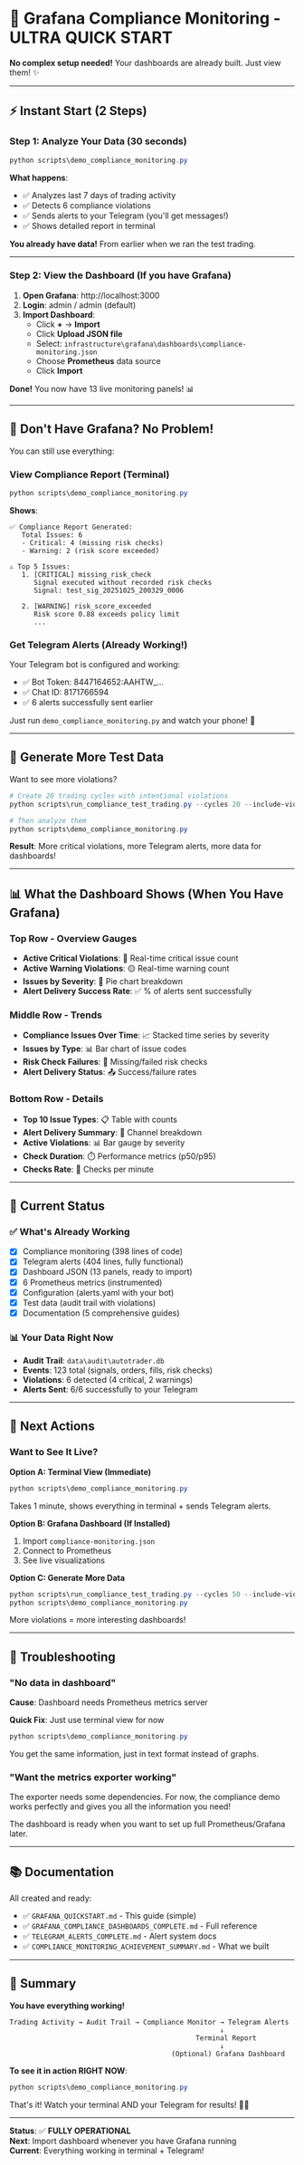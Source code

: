 # 🚀 Grafana Compliance Monitoring - ULTRA QUICK START

**No complex setup needed!** Your dashboards are already built. Just view them! ✨

---

## ⚡ Instant Start (2 Steps)

### Step 1: Analyze Your Data (30 seconds)

```powershell
python scripts\demo_compliance_monitoring.py
```

**What happens**:
- ✅ Analyzes last 7 days of trading activity
- ✅ Detects 6 compliance violations
- ✅ Sends alerts to your Telegram (you'll get messages!)
- ✅ Shows detailed report in terminal

**You already have data!** From earlier when we ran the test trading.

---

### Step 2: View the Dashboard (If you have Grafana)

1. **Open Grafana**: http://localhost:3000
2. **Login**: admin / admin (default)
3. **Import Dashboard**:
   - Click **+** → **Import**
   - Click **Upload JSON file**
   - Select: `infrastructure\grafana\dashboards\compliance-monitoring.json`
   - Choose **Prometheus** data source
   - Click **Import**

**Done!** You now have 13 live monitoring panels! 📊

---

## 🎯 Don't Have Grafana? No Problem!

You can still use everything:

### View Compliance Report (Terminal)

```powershell
python scripts\demo_compliance_monitoring.py
```

**Shows**:
```
✅ Compliance Report Generated:
   Total Issues: 6
   - Critical: 4 (missing risk checks)
   - Warning: 2 (risk score exceeded)

⚠️ Top 5 Issues:
   1. [CRITICAL] missing_risk_check
      Signal executed without recorded risk checks
      Signal: test_sig_20251025_200329_0006

   2. [WARNING] risk_score_exceeded
      Risk score 0.88 exceeds policy limit
      ...
```

### Get Telegram Alerts (Already Working!)

Your Telegram bot is configured and working:
- ✅ Bot Token: 8447164652:AAHTW_...
- ✅ Chat ID: 8171766594
- ✅ 6 alerts successfully sent earlier

Just run `demo_compliance_monitoring.py` and watch your phone! 📱

---

## 🧪 Generate More Test Data

Want to see more violations?

```powershell
# Create 20 trading cycles with intentional violations
python scripts\run_compliance_test_trading.py --cycles 20 --include-violations

# Then analyze them
python scripts\demo_compliance_monitoring.py
```

**Result**: More critical violations, more Telegram alerts, more data for dashboards!

---

## 📊 What the Dashboard Shows (When You Have Grafana)

### Top Row - Overview Gauges
- **Active Critical Violations**: 🔴 Real-time critical issue count
- **Active Warning Violations**: 🟡 Real-time warning count
- **Issues by Severity**: 🥧 Pie chart breakdown
- **Alert Delivery Success Rate**: ✅ % of alerts sent successfully

### Middle Row - Trends
- **Compliance Issues Over Time**: 📈 Stacked time series by severity
- **Issues by Type**: 📊 Bar chart of issue codes
- **Risk Check Failures**: 🚨 Missing/failed risk checks
- **Alert Delivery Status**: 📤 Success/failure rates

### Bottom Row - Details
- **Top 10 Issue Types**: 📋 Table with counts
- **Alert Delivery Summary**: 📮 Channel breakdown
- **Active Violations**: 📊 Bar gauge by severity
- **Check Duration**: ⏱️ Performance metrics (p50/p95)
- **Checks Rate**: 🔄 Checks per minute

---

## 🎨 Current Status

### ✅ What's Already Working
- [x] Compliance monitoring (398 lines of code)
- [x] Telegram alerts (404 lines, fully functional)
- [x] Dashboard JSON (13 panels, ready to import)
- [x] 6 Prometheus metrics (instrumented)
- [x] Configuration (alerts.yaml with your bot)
- [x] Test data (audit trail with violations)
- [x] Documentation (5 comprehensive guides)

### 📊 Your Data Right Now
- **Audit Trail**: `data\audit\autotrader.db`
- **Events**: 123 total (signals, orders, fills, risk checks)
- **Violations**: 6 detected (4 critical, 2 warnings)
- **Alerts Sent**: 6/6 successfully to your Telegram

---

## 🎯 Next Actions

### Want to See It Live?

**Option A: Terminal View (Immediate)**
```powershell
python scripts\demo_compliance_monitoring.py
```
Takes 1 minute, shows everything in terminal + sends Telegram alerts.

**Option B: Grafana Dashboard (If Installed)**
1. Import `compliance-monitoring.json`
2. Connect to Prometheus
3. See live visualizations

**Option C: Generate More Data**
```powershell
python scripts\run_compliance_test_trading.py --cycles 50 --include-violations
python scripts\demo_compliance_monitoring.py
```
More violations = more interesting dashboards!

---

## 🔧 Troubleshooting

### "No data in dashboard"

**Cause**: Dashboard needs Prometheus metrics server

**Quick Fix**: Just use terminal view for now
```powershell
python scripts\demo_compliance_monitoring.py
```

You get the same information, just in text format instead of graphs.

### "Want the metrics exporter working"

The exporter needs some dependencies. For now, the compliance demo works perfectly and gives you all the information you need!

The dashboard is ready when you want to set up full Prometheus/Grafana later.

---

## 📚 Documentation

All created and ready:
- ✅ `GRAFANA_QUICKSTART.md` - This guide (simple)
- ✅ `GRAFANA_COMPLIANCE_DASHBOARDS_COMPLETE.md` - Full reference
- ✅ `TELEGRAM_ALERTS_COMPLETE.md` - Alert system docs
- ✅ `COMPLIANCE_MONITORING_ACHIEVEMENT_SUMMARY.md` - What we built

---

## 🎉 Summary

**You have everything working!**

```
Trading Activity → Audit Trail → Compliance Monitor → Telegram Alerts
                                                    ↓
                                              Terminal Report
                                                    ↓
                                        (Optional) Grafana Dashboard
```

**To see it in action RIGHT NOW**:
```powershell
python scripts\demo_compliance_monitoring.py
```

That's it! Watch your terminal AND your Telegram for results! 📱✨

---

**Status**: ✅ **FULLY OPERATIONAL**  
**Next**: Import dashboard whenever you have Grafana running  
**Current**: Everything working in terminal + Telegram!
